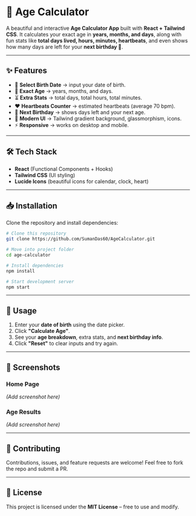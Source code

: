 
# 🧮 Age Calculator

A beautiful and interactive **Age Calculator App** built with **React + Tailwind CSS**.
It calculates your exact age in **years, months, and days**, along with fun stats like **total days lived, hours, minutes, heartbeats**, and even shows how many days are left for your **next birthday 🎉**.

---

## ✨ Features

* 📅 **Select Birth Date** → input your date of birth.
* 🔢 **Exact Age** → years, months, and days.
* ⏳ **Extra Stats** → total days, total hours, total minutes.
* ❤️ **Heartbeats Counter** → estimated heartbeats (average 70 bpm).
* 🎂 **Next Birthday** → shows days left and your next age.
* 🎨 **Modern UI** → Tailwind gradient background, glassmorphism, icons.
* ⚡ **Responsive** → works on desktop and mobile.

---

## 🛠️ Tech Stack

* **React** (Functional Components + Hooks)
* **Tailwind CSS** (UI styling)
* **Lucide Icons** (beautiful icons for calendar, clock, heart)

---

## 📥 Installation

Clone the repository and install dependencies:

```bash
# Clone this repository
git clone https://github.com/SumanDas60/AgeCalculator.git

# Move into project folder
cd age-calculator

# Install dependencies
npm install

# Start development server
npm start
```

---

## 🚀 Usage

1. Enter your **date of birth** using the date picker.
2. Click **"Calculate Age"**.
3. See your **age breakdown**, extra stats, and **next birthday info**.
4. Click **"Reset"** to clear inputs and try again.

---

## 📸 Screenshots

### Home Page

*(Add screenshot here)*

### Age Results

*(Add screenshot here)*

---

## 🤝 Contributing

Contributions, issues, and feature requests are welcome!
Feel free to fork the repo and submit a PR.

---

## 📄 License

This project is licensed under the **MIT License** – free to use and modify.
